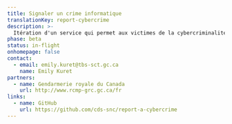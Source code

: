 ```yaml
---
title: Signaler un crime informatique
translationKey: report-cybercrime
description: >-
  Itération d'un service qui permet aux victimes de la cybercriminalité de signaler plus facilement un incident et d'obtenir des conseils sur ce qu'elles peuvent faire pour se protéger.
phase: beta
status: in-flight
onhomepage: false
contact:
  - email: emily.kuret@tbs-sct.gc.ca
    name: Emily Kuret
partners:
  - name: Gendarmerie royale du Canada
    url: http://www.rcmp-grc.gc.ca/fr
links:
  - name: GitHub
    url: https://github.com/cds-snc/report-a-cybercrime
---
```

